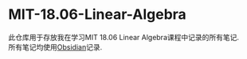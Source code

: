 # MIT-18.06-Linear-Algebra
此仓库用于存放我在学习MIT 18.06 Linear Algebra课程中记录的所有笔记.  
所有笔记均使用[Obsidian](https://obsidian.md/)记录.
